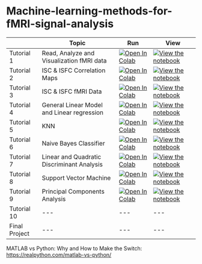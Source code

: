 # Machine-learning-methods-for-fMRI-signal-analysis



|   | Topic| Run |  View | 
| - |--- | --- | --- | 
| Tutorial 1 | Read, Analyze and Visualization fMRI data |[![Open In Colab](https://colab.research.google.com/assets/colab-badge.svg)](https://colab.research.google.com/github/eyalhizmi/Machine-learning-methods-for-fMRI-signal-analysis/blob/main/tutorials/haxby_dataset.ipynb)  | [![View the notebook](https://img.shields.io/badge/render-nbviewer-orange.svg)](https://nbviewer.org/github/eyalhizmi/Machine-learning-methods-for-fMRI-signal-analysis/blob/main/tutorials/haxby_dataset.ipynb) |
| Tutorial 2 | ISC & ISFC Correlation Maps |[![Open In Colab](https://colab.research.google.com/assets/colab-badge.svg)](https://colab.research.google.com/github/eyalhizmi/Machine-learning-methods-for-fMRI-signal-analysis/blob/main/tutorials/isc_isfc-Correlation_Map.ipynb)  | [![View the notebook](https://img.shields.io/badge/render-nbviewer-orange.svg)](https://nbviewer.org/github/eyalhizmi/Machine-learning-methods-for-fMRI-signal-analysis/blob/main/tutorials/isc_isfc-Correlation_Map.ipynb) |
| Tutorial 3 | ISC & ISFC fMRI Data |[![Open In Colab](https://colab.research.google.com/assets/colab-badge.svg)](https://colab.research.google.com/github/eyalhizmi/Machine-learning-methods-for-fMRI-signal-analysis/blob/main/tutorials/isc_isfc-fMRI_data.ipynb)   | [![View the notebook](https://img.shields.io/badge/render-nbviewer-orange.svg)](https://nbviewer.org/github/eyalhizmi/Machine-learning-methods-for-fMRI-signal-analysis/blob/main/tutorials/isc_isfc-fMRI_data.ipynb) |
| Tutorial 4 | General Linear Model and Linear regression |[![Open In Colab](https://colab.research.google.com/assets/colab-badge.svg)](https://colab.research.google.com/github/eyalhizmi/Machine-learning-methods-for-fMRI-signal-analysis/blob/main/tutorials/linear_regression_GLM.ipynb)   | [![View the notebook](https://img.shields.io/badge/render-nbviewer-orange.svg)](https://nbviewer.org/github/eyalhizmi/Machine-learning-methods-for-fMRI-signal-analysis/blob/main/tutorials/linear_regression_GLM.ipynb) |
| Tutorial 5 | KNN |[![Open In Colab](https://colab.research.google.com/assets/colab-badge.svg)](https://colab.research.google.com/github/eyalhizmi/Machine-learning-methods-for-fMRI-signal-analysis/blob/main/tutorials/knn.ipynb)    | [![View the notebook](https://img.shields.io/badge/render-nbviewer-orange.svg)](https://nbviewer.org/github/eyalhizmi/Machine-learning-methods-for-fMRI-signal-analysis/blob/main/tutorials/knn.ipynb) |
| Tutorial 6 | Naive Bayes Classifier |[![Open In Colab](https://colab.research.google.com/assets/colab-badge.svg)](https://colab.research.google.com/github/eyalhizmi/Machine-learning-methods-for-fMRI-signal-analysis/blob/main/tutorials/naiveBayes.ipynb)     | [![View the notebook](https://img.shields.io/badge/render-nbviewer-orange.svg)](https://nbviewer.org/github/eyalhizmi/Machine-learning-methods-for-fMRI-signal-analysis/blob/main/tutorials/naiveBayes.ipynb) |
| Tutorial 7 | Linear and Quadratic Discriminant Analysis |[![Open In Colab](https://colab.research.google.com/assets/colab-badge.svg)](https://colab.research.google.com/github/eyalhizmi/Machine-learning-methods-for-fMRI-signal-analysis/blob/main/tutorials/LDA_QDA.ipynb)  | [![View the notebook](https://img.shields.io/badge/render-nbviewer-orange.svg)](https://nbviewer.org/github/eyalhizmi/Machine-learning-methods-for-fMRI-signal-analysis/blob/main/tutorials/LDA_QDA.ipynb) |
| Tutorial 8 | Support Vector Machine  | [![Open In Colab](https://colab.research.google.com/assets/colab-badge.svg)](https://colab.research.google.com/github/eyalhizmi/Machine-learning-methods-for-fMRI-signal-analysis/blob/main/tutorials/svm.ipynb)  | [![View the notebook](https://img.shields.io/badge/render-nbviewer-orange.svg)](https://nbviewer.org/github/eyalhizmi/Machine-learning-methods-for-fMRI-signal-analysis/blob/main/tutorials/svm.ipynb) |
| Tutorial 9 | Principal Components Analysis | [![Open In Colab](https://colab.research.google.com/assets/colab-badge.svg)](https://colab.research.google.com/github/eyalhizmi/Machine-learning-methods-for-fMRI-signal-analysis/blob/main/tutorials/pca.ipynb)  | [![View the notebook](https://img.shields.io/badge/render-nbviewer-orange.svg)](https://nbviewer.org/github/eyalhizmi/Machine-learning-methods-for-fMRI-signal-analysis/blob/main/tutorials/pca.ipynb) |
| Tutorial 10 |  ---  | ---| --- | ---  | --- |
| Final Project  | --- | ---  | --- |


MATLAB vs Python: Why and How to Make the Switch: https://realpython.com/matlab-vs-python/
